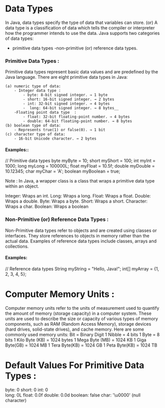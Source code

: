 # Data Types

In Java, data types specify the type of data that variables can store. (or) A data type is a classification of data which tells the compiler or interpreter how the programmer intends to use the data. Java supports two categories of data types: 
- primitive data types 
-non-primitive (or) reference data types.

### Primitive Data Types : 
Primitive data types represent basic data values and are predefined by the Java language. There are eight primitive data types in Java:
```
(a) numeric type of data:
    - Integer data type : 
        - byte: 8-bit signed integer. → 1 byte
        - short: 16-bit signed integer. → 2 bytes
        - int: 32-bit signed integer. → 4 bytes
        -  long: 64-bit signed integer. → 8 bytes__
    -Floating point data type  :
        - float: 32-bit floating-point number. → 4 bytes
        - double: 64-bit floating-point number. → 8 bytes
(b) boolean type of data:
    - Represents true(1) or false(0). → 1 bit
(c) character type of data:
    - 16-bit Unicode character. → 2 bytes
```

#### Examples:: 
// Primitive data types
byte myByte = 10;
short myShort = 100;
int myInt = 1000;
long myLong = 100000L;
float myFloat = 10.5f;
double myDouble = 10.12345;
char myChar = 'A';
boolean myBoolean = true;


Note : In Java, a wrapper class is a class that wraps a primitive data type within an object. 

Integer: Wraps an int.
Long: Wraps a long.
Float: Wraps a float.
Double: Wraps a double.
Byte: Wraps a byte.
Short: Wraps a short.
Character: Wraps a char.
Boolean: Wraps a boolean

### Non-Primitive (or) Reference Data Types :
Non-Primitive data types refer to objects and are created using classes or interfaces. They store references to objects in memory rather than the actual data. Examples of reference data types include classes, arrays and collections.

#### Examples:
// Reference data types
String myString = "Hello, Java!";
int[] myArray = {1, 2, 3, 4, 5};

# Computer Memory Units :
Computer memory units refer to the units of measurement used to quantify the amount of memory (storage capacity) in a computer system. These units are used to describe the size or capacity of various types of memory components, such as RAM (Random Access Memory), storage devices (hard drives, solid-state drives), and cache memory. Here are some commonly used memory units:
Bit = Binary Digit
1 Nibble = 4 bits
1 Byte = 8 bits
1 Kilo Byte (KB) = 1024 bytes
1 Mega Byte (MB) = 1024 KB
1 Giga Byte(GB) = 1024 MB
1 Tera Byte(KB) = 1024 GB
1 Peta Byte(KB) = 1024 TB

# Default Values For Primitive Data Types :
byte: 0
short: 0
int: 0	
long: 0L
float: 0.0f
double: 0.0d
boolean: false
char: '\u0000' (null character)
